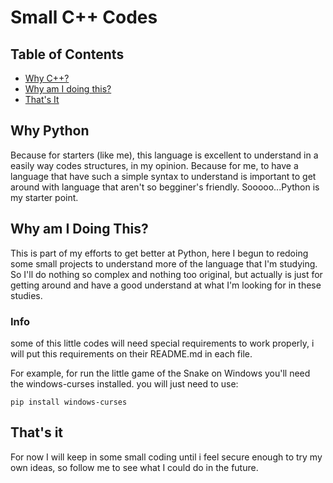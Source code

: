 # Small C++ Codes


## Table of Contents
+ [Why C++?](#whycplusplus)
+ [Why am I doing this?](#whyimdoingthis)
+ [That's It](#thatsit)

## Why Python <a name = "whycplusplus"></a>
Because for starters (like me), this language is excellent to understand in a easily way codes structures, in my opinion. Because for me, to have a language that have such a simple syntax to understand is important to get around with language that aren't so begginer's friendly. Sooooo...Python is my starter point.

## Why am I Doing This? <a name = "whyimdoingthis"></a>
This is part of my efforts to get better at Python, here I begun to redoing some small projects to understand more of the language that I'm studying.
So I'll do nothing so complex and nothing too original, but actually is just for getting around and have a good understand at what I'm looking for in these studies.

### Info

some of this little codes will need special requirements to work properly, i will put this requirements on their README.md in each file.

For example, for run the little game of the Snake on Windows you'll need the windows-curses installed.
you will just need to use:

```
pip install windows-curses
```

## That's it <a name = "thatsit"></a>

For now I will keep in some small coding until i feel secure enough to try my own ideas, so follow me to see what I could do in the future.
